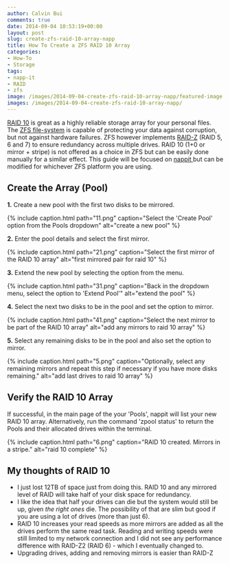 ```yaml
---
author: Calvin Bui
comments: true
date: 2014-09-04 10:53:19+00:00
layout: post
slug: create-zfs-raid-10-array-napp
title: How To Create a ZFS RAID 10 Array
categories:
- How-To
- Storage
tags:
- napp-it
- RAID
- zfs
image: /images/2014-09-04-create-zfs-raid-10-array-napp/featured-image.jpg 
images: /images/2014-09-04-create-zfs-raid-10-array-napp/
---
```


[RAID 10](http://en.wikipedia.org/wiki/Nested_RAID_levels#RAID_1.2B0) is great as a highly reliable storage array for your personal files. The [ZFS file-system](docs.oracle.com/cd/E19253-01/819-5461/zfsover-2/) is capable of protecting your data against corruption, but not against hardware failures. ZFS however implements [RAID-Z](http://en.wikipedia.org/wiki/Non-standard_RAID_levels#RAID-Z) (RAID 5, 6 and 7) to ensure redundancy across multiple drives. RAID 10 (1+0 or mirror + stripe) is not offered as a choice in ZFS but can be easily done manually for a similar effect. This guide will be focused on [nappit ](http://www.napp-it.org/index_en.html)but can be modified for whichever ZFS platform you are using.

<!-- more -->

## Create the Array (Pool)

**1.** Create a new pool with the first two disks to be mirrored.

{% include caption.html path="11.png" caption="Select the 'Create Pool' option from the Pools dropdown" alt="create a new pool" %}

**2.** Enter the pool details and select the first mirror.

{% include caption.html path="21.png" caption="Select the first mirror of the RAID 10 array" alt="first mirrored pair for raid 10" %}

**3.** Extend the new pool by selecting the option from the menu.

{% include caption.html path="31.png" caption="Back in the dropdown menu, select the option to 'Extend Pool'" alt="extend the pool" %}

**4.** Select the next two disks to be in the pool and set the option to mirror.

{% include caption.html path="41.png" caption="Select the next mirror to be part of the RAID 10 array" alt="add any mirrors to raid 10 array" %}

**5.** Select any remaining disks to be in the pool and also set the option to mirror.

{% include caption.html path="5.png" caption="Optionally, select any remaining mirrors and repeat this step if necessary if you have more disks remaining." alt="add last drives to raid 10 array" %}

## Verify the RAID 10 Array

If successful, in the main page of the your 'Pools', nappit will list your new RAID 10 array. Alternatively, run the command 'zpool status' to return the Pools and their allocated drives within the terminal.

{% include caption.html path="6.png" caption="RAID 10 created. Mirrors in a stripe." alt="raid 10 complete" %}

## My thoughts of RAID 10

  * I just lost 12TB of space just from doing this. RAID 10 and any mirrored level of RAID will take half of your disk space for redundancy.
  * I like the idea that half your drives can die but the system would still be up, given _the right ones_ die. The possibility of that are slim but good if you are using a lot of drives (more than just 6).
  * RAID 10 increases your read speeds as more mirrors are added as all the drives perform the same read task. Reading and writing speeds were still limited to my network connection and I did not see any performance difference with RAID-Z2 (RAID 6) - which I eventually changed to.
  * Upgrading drives, adding and removing mirrors is easier than RAID-Z
